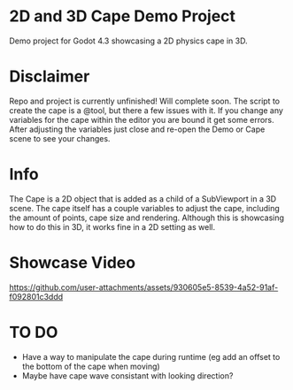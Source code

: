 # 2D and 3D Cape Demo Project
Demo project for Godot 4.3 showcasing a 2D physics cape in 3D.

# Disclaimer
Repo and project is currently unfinished! Will complete soon.
The script to create the cape is a @tool, but there a few issues with it. If you change any variables for 
the cape within the editor you are bound it get some errors. After adjusting the variables just close and re-open
the Demo or Cape scene to see your changes.

# Info
The Cape is a 2D object that is added as a child of a SubViewport in a 3D scene. The cape itself has 
a couple variables to adjust the cape, including the amount of points, cape size and rendering.
Although this is showcasing how to do this in 3D, it works fine in a 2D setting as well.

# Showcase Video
https://github.com/user-attachments/assets/930605e5-8539-4a52-91af-f092801c3ddd

# TO DO
- Have a way to manipulate the cape during runtime (eg add an offset to the bottom of the cape when moving)
- Maybe have cape wave consistant with looking direction?
